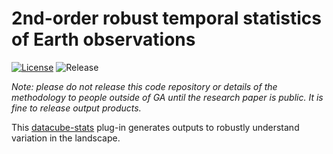 # 2nd-order robust temporal statistics of Earth observations

[![License](https://img.shields.io/badge/License-Apache%202.0-blue.svg)](https://opensource.org/licenses/Apache-2.0) ![Release](https://img.shields.io/badge/Release-Private-ff69b4.svg)

*Note: please do not release this code repository or details of the methodology to people outside of GA until the research paper is public. It is fine to release output products.*

This [datacube-stats](https://github.com/GeoscienceAustralia/datacube-stats) plug-in generates outputs to robustly understand variation in the landscape.
